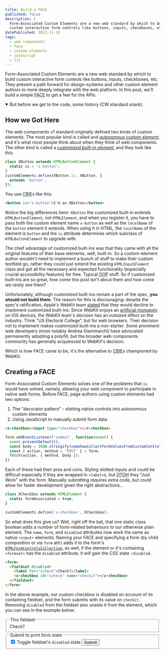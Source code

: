 ```yaml
---
title: Build a FACE
published: false
description: |
  Form-Associated Custom Elements are a new web standard by which to build
  custom interactive form controls like buttons, inputs, checkboxes, etc.
datePublished: 2022-11-15
tags:
  - web components
  - face
  - custom elements
  - javascript
  - lit
---
```


Form-Associated Custom Elements are a new web standard by which to build custom
interactive form controls like buttons, inputs, checkboxes, etc. They present a
path forward for design-systems and other custom element authors to more deeply
integrate with the web platform. In this post, we'll build a simple <abbr
title="Form-Associated custom element">FACE</abbr> to get a feel for the APIs.

<details open><summary>But before we get to the code, some history (CW standard snark):</summary>

## How we Got Here

The web components v1 standard originally defined two kinds of custom elements.
The most popular kind is called and *[autonomous custom element][ace]*, and
it's what most people think about when they think of web components. The other
kind is called a *[customized built-in element][cbie]*, and they look like
this:

```js
class XButton extends HTMLButtonElement {
  static is = 'x-button';
}
customElements.define(XButton.is, XButton, {
  extends 'button',
});
```

You use <abbr title="customized-built-in-element">CBIE</abbr>s like this:

```html
<button is="x-button">I'm an XButton</button>
```

Notice the big differences here: `XButton` the customized built-in extends
`HTMLButtonElement`, not `HTMLElement`, and when you register it, you have to
pass both the custom element name `x-button` as well as the `localName` of the
`button` element it extends. When using it in HTML, the `localName` of the
element is `button` and the `is` attribute determines which subclass of
`HTMLButtonElement` to upgrade with.

The chief advantage of customized built-ins was that they came with all the
original features of their base elements, well, built-in. So a custom-element
author wouldn't need to implement a bunch of stuff to make their custom
textfield go, rather they could just extend the existing `HTMLInputElement`
class and get all the necessary and expected functionality (especially crucial
accessibility features) for free. Typical <abbr title="object-oriented
programming">OOP</abbr> stuff. So if customized built-ins are so great, how
come this post isn't about them and how come we rarely see them?

Unfortunately, although customized built-ins remain a part of the spec, **you
should not build them**. The reason for this is discouraging: despite the
spec's ratification, Apple's WebKit team [stated][no-cbie] that they would
decline to implement customized built-ins. Since WebKit enjoys an [artificial
monopoly][open-web-advocacy] on iOS devices, the WebKit team's decision has an
outsized effect on the industry. Think "US Electoral College", but for web
browsers. Their decision not to implement makes customized built-ins a
non-starter. Some prominent web developers (most notably Andrea Giammarchi)
have advocated permanently adopting a polyfill, but the broader web components
community has generally acquiesced to WebKit's decision.

Which is how FACE came to be, it's the alternative to <abbr
title="customized-built-in-element">CBIE</abbr>s championed by WebKit.

</details>

## Creating a FACE

Form-Associated Custom Elements solves one of the problems that `is` would have
solved, namely, allowing your web component to participate in native web forms.
Before FACE, page authors using custom elements had two options:

1. The "decorator pattern" - slotting native controls into autonomous custom elements
2. Using JavaScript to manually submit form data

```html
<x-checkbox><input type="checkbox"></x-checkbox>
```
```js
form.addEventListener('submit', function(event) {
  event.preventDefault();
  const body = JSON.stringify(somehowCollectFormValuesFromCustomControls());
  const { action, method = 'POST' } = form;
  fetch(action, { method, body });
})
```

Each of these had their pros and cons. Styling slotted inputs and could be 
difficult especially if they are wrapped in `<label>`s, but <abbr title="on the 
other hand">OTOH</abbr> they "Just Work" with the form. Manually submitting 
requires extra code, but could allow for faster development given the right 
abstractions...

```js
class XCheckbox extends HTMLElement {
  static formAssociated = true;
}

customElements.define('x-checkbox', XCheckbox);
```

So what does this give us? Well, right off the bat, that one static class
boolean adds a number of form-related behaviours to our otherwise plain
element. The `name`, `form`, and `disabled` attributes now work the same as
native `<input>` elements. Naming your FACE and specifying a form (by child 
composition or via `form` attr) adds it to the form's 
[`HTMLFormControlsCollection`][HTMLFormControlsCollection], as well, if the 
element or it's containing `<formset>` has the `disabled` attribute, it will 
gain the CSS state `:disabled`.

```html
<form>
  <fieldset disabled>
    <label for="xcheck">Check?</label>
    <x-checkbox id="xcheck" name="checkit"></x-checkbox>
  </fieldset>
</form>
```

In the above example, our custom checkbox is disabled on account of its 
containing fieldset, and the form submits with its value on `checkit`. Removing 
`disabled` from the fieldset also unsets it from the element, which you can see 
in the example below:

<form id="form">
  <fieldset id="set" disabled>
    <legend>This fieldset</legend>
    <label for="xcheck">Check?</label>
    <x-checkbox id="xcheck" name="checkit"></x-checkbox>
  </fieldset>
  <fieldset>
    <legend>Submit to print form state</legend>
    <input id="toggle"
           type="checkbox"
           checked
           onchange="set.disabled=!set.disabled"/>
    <label for="toggle">Toggle fieldset's <code>disabled</code> state</label>
    <button type="submit">Submit</button>
  </fieldset>
  <output name="state"></output>
</form>

<script type="module">
customElements.define('x-checkbox', class XCheckbox extends HTMLElement {
  static formAssociated = true;
});

form.onsubmit = function(event) {
  event.preventDefault();
  this.elements.state.textContent =
    `xcheck is ${xcheck.matches(':disabled') ? 'disabled' : 'enabled'}`;
}
</script>

[ace]: https://html.spec.whatwg.org/multipage/custom-elements.html#autonomous-custom-element
[cbie]: https://html.spec.whatwg.org/multipage/custom-elements.html#customized-built-in-element
[no-cbie]: https://b.webkit.org/show_bug.cgi?id=182671
[open-web-advocacy]: https://open-web-advocacy.org/
[HTMLFormControlsCollection]: https://developer.mozilla.org/en-US/docs/Web/API/HTMLFormElement
